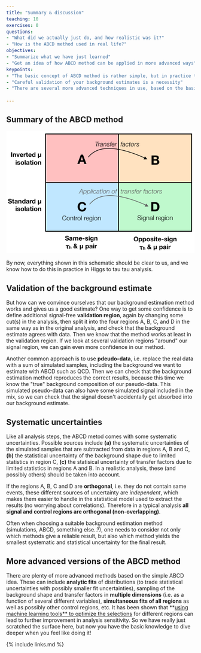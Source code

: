 ```yaml
---
title: "Summary & discussion"
teaching: 10
exercises: 0
questions:
- "What did we actually just do, and how realistic was it?"
- "How is the ABCD method used in real life?"
objectives:
- "Summarize what we have just learned"
- "Get an idea of how ABCD method can be applied in more advanced ways"
keypoints:
- "The basic concept of ABCD method is rather simple, but in practice things can get complicated"
- "Careful validation of your background estimates is a necessity"
- "There are several more advanced techniques in use, based on the basic concept of the ABCD method"

---
```


## Summary of the ABCD method

![](../assets/img/abcd_diagram.png)

By now, everything shown in this schematic should be clear to us, and we know how to do this in practice in Higgs to tau tau analysis.

## Validation of the background estimate

But how can we convince ourselves that our background estimation method works and gives us a good estimate? One way to get some confidence is to define additional signal-free **validation region**, again by changing some cut(s) in the analysis, then split it into the four regions A, B, C, and D in the same way as in the original analysis, and check that the background estimate agrees with data. Then we know that the method works at least in the validation region. If we look at several validation regions "around" our signal region, we can gain even more confidence in our method.

Another common approach is to use **pdeudo-data**, i.e. replace the real data with a sum of simulated samples, including the background we want to estimate with ABCD such as QCD. Then we can check that the background estimation method reproduces the correct results, because this time we know the "true" background composition of our pseudo-data. This simulated pseudo-data can also have some simulated signal included in the mix, so we can check that the signal doesn't accidentally get absorbed into our background estimate.

## Systematic uncertainties

Like all analysis steps, the ABCD metod comes with some systematic uncertainties. Possible sources include **(a)** the systematic uncertainties of the simulated samples that are subtracted from data in regions A, B and C, **(b)** the statistical uncertainty of the background shape due to limited statistics in region C, **(c)** the statisical uncertainty of transfer factors due to limited statistics in regions A and B. In a realistic analysis, these (and possibly others) should be taken into account.

If the regions A, B, C and D are **orthogonal**, i.e. they do not contain same events, these different sources of uncertainty are *independent*, which makes them easier to handle in the statistical model used to extract the results (no worrying about correlations). Therefore in a typical analysis **all signal and control regions are orthogonal (non-overlapping)**.

Often when choosing a suitable background estimation method (simulations, ABCD, something else..?), one needs to consider not only which methods give a reliable result, but also which method yields the smallest systematic and statistical uncertainty for the final result. 

## More advanced versions of the ABCD method

There are plenty of more advanced methods based on the simple ABCD idea. These can include **analytic fits** of distributions (to trade statistical uncertainties with possibly smaller fit uncertainties), sampling of the background shape and transfer factors in **multiple dimensions** (i.e. as a function of several different variables), **simultaneous fits of all regions** as well as possibly other control regions, etc. It has been shown that **[using machine learning tools** to optimize the selections](https://arxiv.org/abs/2007.14400) for different regions can lead to further improvement in analysis sensitivity. So we have really just scratched the surface here, but now you have the basic knowledge to dive deeper when you feel like doing it! 

{% include links.md %}
